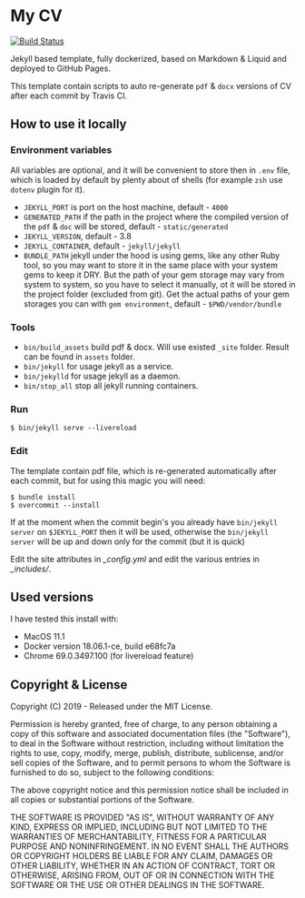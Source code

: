 # My CV

[![Build Status          ][travisci_badge]][travisci]

Jekyll based template, fully dockerized, based on Markdown & Liquid and deployed to GitHub Pages.

This template contain scripts to auto re-generate `pdf` & `docx` versions of CV after each commit by Travis CI.

## How to use it locally

### Environment variables

All variables are optional, and it will be convenient to store then in `.env` file, which is loaded by default by plenty about of shells (for example `zsh` use `dotenv` plugin for it).

* `JEKYLL_PORT` is port on the host machine, default - `4000`
* `GENERATED_PATH` if the path in the project where the compiled version of the `pdf` & `doc` will be stored, default - `static/generated`
* `JEKYLL_VERSION`, default - 3.8
* `JEKYLL_CONTAINER`, default - `jekyll/jekyll`
* `BUNDLE_PATH` jekyll under the hood is using gems, like any other Ruby tool, so you may want to store it in the same place with your system gems to keep it DRY. But the path of your gem storage may vary from system to system, so you have to select it manually, ot it will be stored in the project folder (excluded from git). Get the actual paths of your gem storages you can with `gem environment`, default - `$PWD/vendor/bundle`

### Tools

* `bin/build_assets` build pdf & docx. Will use existed `_site` folder. Result can be found in `assets` folder.
* `bin/jekyll` for usage jekyll as a service.
* `bin/jekylld` for usage jekyll as a daemon.
* `bin/stop_all` stop all jekyll running containers.

### Run

```
$ bin/jekyll serve --livereload
```

### Edit

The template contain pdf file, which is re-generated automatically after each commit, but for using this magic you will need:

```
$ bundle install
$ overcommit --install
```

If at the moment when the commit begin's you already have
`bin/jekyll server` on `$JEKYLL_PORT` then it will be used,
otherwise the `bin/jekyll server` will be up and down only for
the commit (but it is quick)

Edit the site attributes in *_config.yml* and edit the various entries in *_includes/*.

## Used versions

I have tested this install with:

* MacOS 11.1
* Docker version 18.06.1-ce, build e68fc7a
* Chrome 69.0.3497.100 (for livereload feature)

## Copyright & License

Copyright (C) 2019 - Released under the MIT License.

Permission is hereby granted, free of charge, to any person obtaining a copy of this software and associated documentation files (the "Software"), to deal in the Software without restriction, including without limitation the rights to use, copy, modify, merge, publish, distribute, sublicense, and/or sell copies of the Software, and to permit persons to whom the Software is furnished to do so, subject to the following conditions:

The above copyright notice and this permission notice shall be included in all copies or substantial portions of the Software.

THE SOFTWARE IS PROVIDED "AS IS", WITHOUT WARRANTY OF ANY KIND, EXPRESS OR IMPLIED, INCLUDING BUT NOT LIMITED TO THE WARRANTIES OF MERCHANTABILITY, FITNESS FOR A PARTICULAR PURPOSE AND
NONINFRINGEMENT. IN NO EVENT SHALL THE AUTHORS OR COPYRIGHT HOLDERS BE LIABLE FOR ANY CLAIM, DAMAGES OR OTHER LIABILITY, WHETHER IN AN ACTION OF CONTRACT, TORT OR OTHERWISE, ARISING FROM, OUT OF OR IN CONNECTION WITH THE SOFTWARE OR THE USE OR OTHER DEALINGS IN THE SOFTWARE.

[travisci_badge]: https://travis-ci.org/onsana/onsana.github.io.svg?branch=main
[travisci]: https://travis-ci.org/onsana/onsana.github.io
